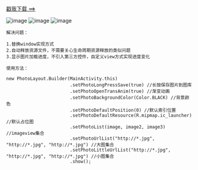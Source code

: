 [戳我下载 ==>](https://pan.baidu.com/s/1pLgJGdP)

![image](https://github.com/153437803/PhotoView/blob/master/Screenrecorder-2017-11-21-21-40-47-458_20171121214225.gif ) 
![image](https://github.com/153437803/PhotoView/blob/master/Screenrecorder-2017-12-24-20-59-09-590_20171224205953.gif ) 
![image](https://github.com/153437803/PhotoView/blob/master/Screenrecorder-2017-12-24-20-59-24-806_20171224205930.gif ) 

```
解决问题：

1.替换window实现方式
2.自动释放资源文件，不需要关心生命周期资源释放的类似问题
3.显示图片加载进度，不引入第三方控件，自定义view方式实现进度变化
```
```
使用方法：

new PhotoLayout.Builder(MainActivity.this)
                        .setPhotoLongPressSave(true) //长按保存图片到图库
                        .setPhotoOpenTransAnim(true) //渐变动画
                        .setPhotoBackgroundColor(Color.BLACK) //背景颜色
                        .setPhotoDefaultPosition(0) //默认索引位置
                        .setPhotoDefaultResource(R.mipmap.ic_launcher)  //默认占位图
                        .setPhotoList(image, image2, image3) //imageview集合
                        .setPhotoUrlList("http://*.jpg", "http://*.jpg", "http://*.jpg") //大图集合
                        .setPhotoLittleUrlList("http://*.jpg", "http://*.jpg", "http://*.jpg") //小图集合
                        .show();
```
